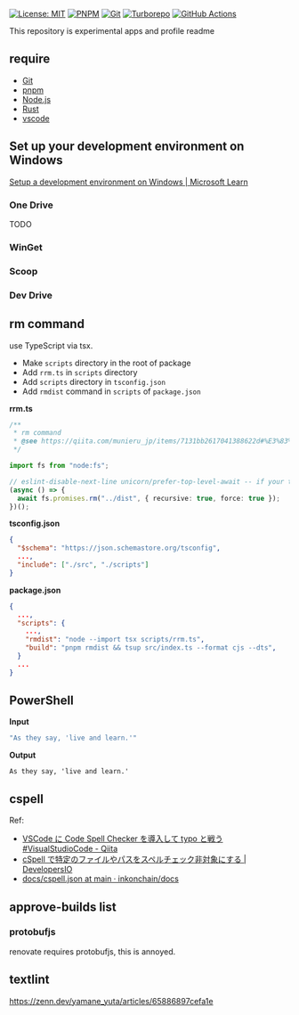 [![License: MIT](https://img.shields.io/badge/License-MIT-yellow.svg)](https://opensource.org/licenses/MIT)
[![PNPM](https://img.shields.io/badge/pnpm-%234a4a4a.svg?style=for-the-badge&logo=pnpm&logoColor=f69220)](https://pnpm.io/)
[![Git](https://img.shields.io/badge/git-%23F05033.svg?style=for-the-badge&logo=git&logoColor=white)](https://git-scm.com/)
[![Turborepo](https://img.shields.io/badge/Turborepo-EF4444.svg?style=for-the-badge&logo=Turborepo&logoColor=white)](https://turbo.build/repo)
[![GitHub Actions](https://img.shields.io/badge/github%20actions-%232671E5.svg?style=for-the-badge&logo=githubactions&logoColor=white)](https://github.com/casaub0n/casaub0n/actions)

This repository is experimental apps and profile readme

## require

- [Git](https://git-scm.com/)
- [pnpm](https://pnpm.io/)
- [Node.js](https://nodejs.org/ja)
- [Rust](https://www.rust-lang.org/)
- [vscode](https://code.visualstudio.com/)

## Set up your development environment on Windows

[Setup a development environment on Windows | Microsoft Learn](https://learn.microsoft.com/en-us/windows/dev-environment/)

### One Drive

TODO

### WinGet

### Scoop

### Dev Drive

## rm command

use TypeScript via tsx.

- Make `scripts` directory in the root of package
- Add `rrm.ts` in `scripts` directory
- Add `scripts` directory in `tsconfig.json`
- Add `rmdist` command in `scripts` of `package.json`

**rrm.ts**

```typescript
/**
 * rm command
 * @see https://qiita.com/munieru_jp/items/7131bb2617041388622d#%E3%83%87%E3%82%A3%E3%83%AC%E3%82%AF%E3%83%88%E3%83%AA%E3%82%92%E5%86%8D%E5%B8%B0%E7%9A%84%E3%81%AB%E5%89%8A%E9%99%A4%E3%81%99%E3%82%8B%E6%96%B9%E6%B3%95
 */

import fs from "node:fs";

// eslint-disable-next-line unicorn/prefer-top-level-await -- if your tsconfig can allow top-level await, use top-level await
(async () => {
  await fs.promises.rm("../dist", { recursive: true, force: true });
})();
```

**tsconfig.json**

```json
{
  "$schema": "https://json.schemastore.org/tsconfig",
  ...,
  "include": ["./src", "./scripts"]
}
```

**package.json**

```json
{
  ...,
  "scripts": {
    ...,
    "rmdist": "node --import tsx scripts/rrm.ts",
    "build": "pnpm rmdist && tsup src/index.ts --format cjs --dts",
  }
  ...
}
```

## PowerShell

**Input**

```powershell
"As they say, 'live and learn.'"
```

**Output**

```terminal
As they say, 'live and learn.'
```

## cspell

Ref:

- [VSCode に Code Spell Checker を導入して typo と戦う #VisualStudioCode - Qiita](https://qiita.com/diescake/items/98c5a099e85775cd917d)
- [cSpell で特定のファイルやパスをスペルチェック非対象にする | DevelopersIO](https://dev.classmethod.jp/articles/excluding-specific-files-and-paths-from-spell-check-with-cspell/)
- [docs/cspell.json at main · inkonchain/docs](https://github.com/inkonchain/docs/blob/main/cspell.json)

## approve-builds list

### protobufjs

renovate requires protobufjs, this is annoyed.

## textlint

https://zenn.dev/yamane_yuta/articles/65886897cefa1e
